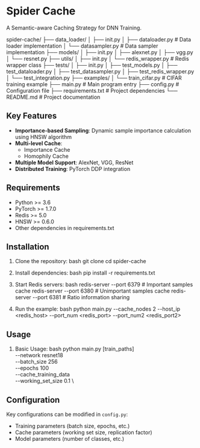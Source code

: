 # Spider Cache

A Semantic-aware Caching Strategy for DNN Training.


spider-cache/
├── data_loader/
│   ├── init.py
│   ├── dataloader.py        # Data loader implementation
│   └── datasampler.py       # Data sampler implementation
├── models/
│   ├── init.py
│   ├── alexnet.py
│   ├── vgg.py
│   └── resnet.py
├── utils/
│   ├── init.py
│   └── redis_wrapper.py      # Redis wrapper class
├── tests/
│   ├── init.py
│   ├── test_models.py
│   ├── test_dataloader.py
│   ├── test_datasampler.py
│   ├── test_redis_wrapper.py
│   └── test_integration.py
├── examples/
│   └── train_cifar.py        # CIFAR training example
├── main.py                   # Main program entry
├── config.py                 # Configuration file
├── requirements.txt          # Project dependencies
└── README.md                 # Project documentation



## Key Features

- **Importance-based Sampling**: Dynamic sample importance calculation using HNSW algorithm
- **Multi-level Cache**:
  - Importance Cache
  - Homophily Cache
- **Multiple Model Support**: AlexNet, VGG, ResNet
- **Distributed Training**: PyTorch DDP integration

## Requirements

- Python >= 3.6
- PyTorch >= 1.7.0
- Redis >= 5.0
- HNSW >= 0.6.0
- Other dependencies in requirements.txt

## Installation
1. Clone the repository:
bash
git clone
cd spider-cache

2. Install dependencies:
bash
pip install -r requirements.txt

3. Start Redis servers:
bash
redis-server --port 6379 # Important samples cache
redis-server --port 6380 # Unimportant samples cache
redis-server --port 6381 # Ratio information sharing

4. Run the example:
bash
python main.py --cache_nodes 2 --host_ip <redis_host> --port_num <redis_port> --port_num2 <redis_port2>


## Usage

1. Basic Usage:
bash
python main.py [train_paths] \
--network resnet18 \
--batch_size 256 \
--epochs 100 \
--cache_training_data \
--working_set_size 0.1 \

## Configuration

Key configurations can be modified in `config.py`:
- Training parameters (batch size, epochs, etc.)
- Cache parameters (working set size, replication factor)
- Model parameters (number of classes, etc.)


